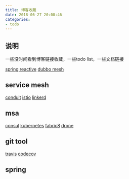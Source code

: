 ```yaml
---
title: 博客收藏
date: 2018-06-27 20:00:46
categories: 
- todo
---
```


## 说明
一些没时间看到博客链接收藏，一些todo list，一些文档链接 
<!--more-->

[spring reactive](https://spring.io/blog/2018/06/20/the-road-to-reactive-spring-cloud)
[dubbo mesh](https://mp.weixin.qq.com/s?__biz=MzUzMTA2NTU2Ng==&mid=2247484612&idx=1&sn=bd01b9b593c4cc5f208dd2bd111b95a0&chksm=fa497b75cd3ef263ff502e8de315535008a82b8cdd7485b060128d791bc44b68b664c77c6dcd&mpshare=1&scene=23&srcid=06211CWeBjtX6Se8SGTM4mXE#rd)

## service mesh
[conduit](https://conduit.io/)
[istio](https://istio.io)
[linkerd](https://linkerd.io)

## msa
[consul](https://www.consul.io/)
[kubernetes](https://kubernetes.io/)
[fabric8](https://fabric8.io/)
[drone](https://drone.io/)

## git tool
[travis](https://www.travis-ci.org/)
[codecov](https://codecov.io/)

## spring

[]()
[]()
[]()
[]()
[]()
[]()
[]()